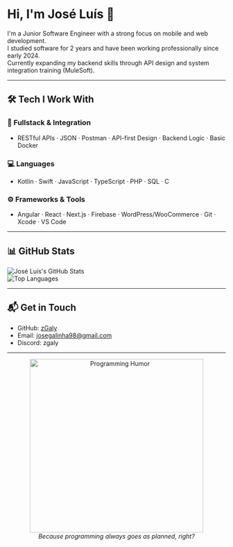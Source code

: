 # Hi, I'm José Luís 👋

I'm a Junior Software Engineer with a strong focus on mobile and web development.  
I studied software for 2 years and have been working professionally since early 2024.  
Currently expanding my backend skills through API design and system integration training (MuleSoft).

---

## 🛠️ Tech I Work With

### 🧩 Fullstack & Integration
- RESTful APIs · JSON · Postman · API-first Design · Backend Logic · Basic Docker

### 💻 Languages
- Kotlin · Swift · JavaScript · TypeScript · PHP · SQL · C

### ⚙️ Frameworks & Tools
- Angular · React · Next.js · Firebase · WordPress/WooCommerce · Git · Xcode · VS Code

---

## 📊 GitHub Stats

![José Luís's GitHub Stats](https://github-readme-stats.vercel.app/api?username=zGaly&show_icons=true&theme=default)  
![Top Languages](https://github-readme-stats.vercel.app/api/top-langs/?username=zGaly&layout=compact&theme=default)

---

## 📬 Get in Touch

- GitHub: [zGaly](https://github.com/zGaly)
- Email: josegalinha98@gmail.com
- Discord: zgaly

---

<p align="center">
  <img src="https://media.giphy.com/media/93UOscPyDH8cdRfSaT/giphy.gif" width="400" alt="Programming Humor" />
  <br/>
  <i>Because programming always goes as planned, right?</i>
</p>
